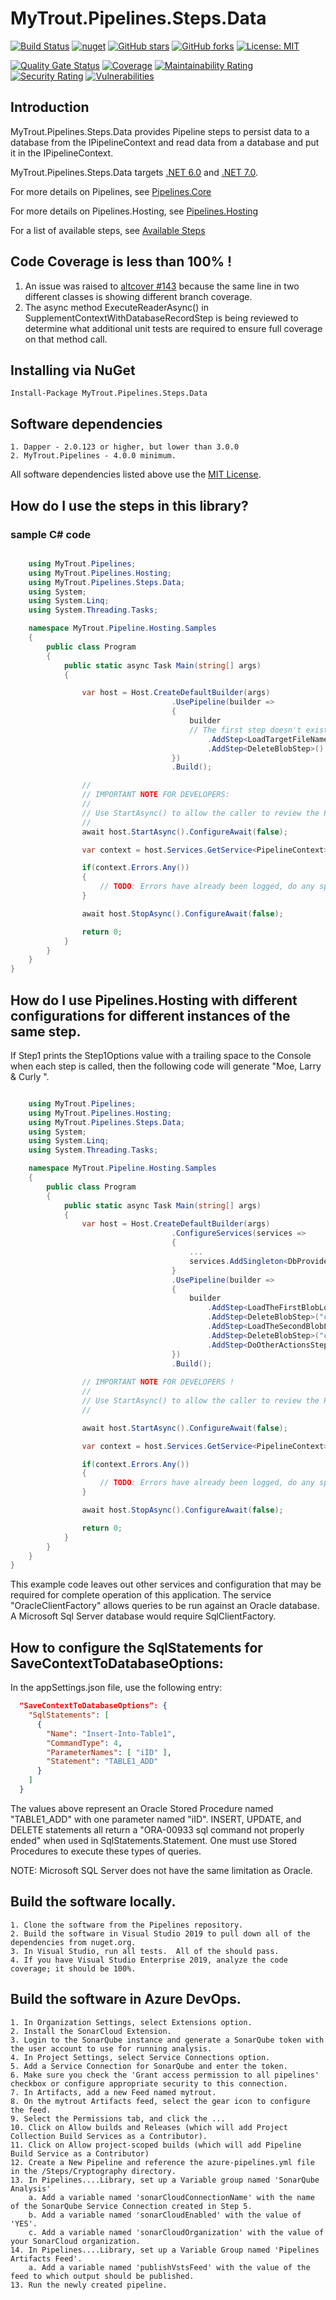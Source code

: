 # MyTrout.Pipelines.Steps.Data

[![Build Status](https://github.com/mytrout/Pipelines/actions/workflows/build-pipelines-steps-data.yaml/badge.svg)](https://github.com/mytrout/Pipelines/actions/workflows/build-pipelines-steps-data.yaml)
[![nuget](https://buildstats.info/nuget/MyTrout.Pipelines.Steps.Data?includePreReleases=true)](https://www.nuget.org/packages/MyTrout.Pipelines.Steps.Data/)
[![GitHub stars](https://img.shields.io/github/stars/mytrout/Pipelines.svg)](https://github.com/mytrout/Pipelines/stargazers)
[![GitHub forks](https://img.shields.io/github/forks/mytrout/Pipelines.svg)](https://github.com/mytrout/Pipelines/network)
[![License: MIT](https://img.shields.io/github/license/mytrout/Pipelines.svg)](https://licenses.nuget.org/MIT)

[![Quality Gate Status](https://sonarcloud.io/api/project_badges/measure?project=Pipelines.Steps.Data&metric=alert_status)](https://sonarcloud.io/dashboard?id=Pipelines.Steps.Data)
[![Coverage](https://sonarcloud.io/api/project_badges/measure?project=Pipelines.Steps.Data&metric=coverage)](https://sonarcloud.io/dashboard?id=Pipelines.Steps.Data)
[![Maintainability Rating](https://sonarcloud.io/api/project_badges/measure?project=Pipelines.Steps.Data&metric=sqale_rating)](https://sonarcloud.io/dashboard?id=Pipelines.Steps.Data)
[![Security Rating](https://sonarcloud.io/api/project_badges/measure?project=Pipelines.Steps.Data&metric=security_rating)](https://sonarcloud.io/dashboard?id=Pipelines.Steps.Data)
[![Vulnerabilities](https://sonarcloud.io/api/project_badges/measure?project=Pipelines.Steps.Data&metric=vulnerabilities)](https://sonarcloud.io/dashboard?id=Pipelines.Steps.Data)


## Introduction
MyTrout.Pipelines.Steps.Data provides Pipeline steps to persist data to a database from the IPipelineContext and read data from a database and put it in the IPipelineContext.

MyTrout.Pipelines.Steps.Data targets [.NET 6.0](https://dotnet.microsoft.com/download/dotnet/6.0) and [.NET 7.0](https://dotnet.microsoft.com/download/dotnet/7.0).

For more details on Pipelines, see [Pipelines.Core](../../Core/README.md)

For more details on Pipelines.Hosting, see [Pipelines.Hosting](../../Hosting/README.md)

For a list of available steps, see [Available Steps](../README.md)

## Code Coverage is less than 100% !
1. An issue was raised to [altcover #143](https://github.com/SteveGilham/altcover/issues/143) because the same line in two different classes is showing different branch coverage.
2. The async method ExecuteReaderAsync() in SupplementContextWithDatabaseRecordStep is being reviewed to determine what additional unit tests are required to ensure full coverage on that method call.

## Installing via NuGet

    Install-Package MyTrout.Pipelines.Steps.Data

## Software dependencies

    1. Dapper - 2.0.123 or higher, but lower than 3.0.0
    2. MyTrout.Pipelines - 4.0.0 minimum.

All software dependencies listed above use the [MIT License](https://licenses.nuget.org/MIT).

## How do I use the steps in this library?

### sample C# code

```csharp

    using MyTrout.Pipelines;
    using MyTrout.Pipelines.Hosting;
    using MyTrout.Pipelines.Steps.Data;
    using System;
    using System.Linq;
    using System.Threading.Tasks;

    namespace MyTrout.Pipeline.Hosting.Samples
    {
        public class Program
        {
            public static async Task Main(string[] args)
            {

                var host = Host.CreateDefaultBuilder(args)
                                    .UsePipeline(builder => 
                                    {
                                        builder
                                        // The first step doesn't exist and  must be user-provided.
                                            .AddStep<LoadTargetFileNameStep>()
                                            .AddStep<DeleteBlobStep>()
                                    })
                                    .Build();

                //
                // IMPORTANT NOTE FOR DEVELOPERS:
                // 
                // Use StartAsync() to allow the caller to review the PipelineContext after execution.
                //
                await host.StartAsync().ConfigureAwait(false);

                var context = host.Services.GetService<PipelineContext>();

                if(context.Errors.Any())
                {
                    // TODO: Errors have already been logged, do any special error processing here.
                }

                await host.StopAsync().ConfigureAwait(false);

                return 0;
            }
        }
    }
}

```

## How do I use Pipelines.Hosting with different configurations for different instances of the same step.

If Step1 prints the Step1Options value with a trailing space to the Console when each step is called, then the following code will generate "Moe, Larry & Curly ".

```csharp

    using MyTrout.Pipelines;
    using MyTrout.Pipelines.Hosting;
    using MyTrout.Pipelines.Steps.Data;
    using System;
    using System.Linq;
    using System.Threading.Tasks;

    namespace MyTrout.Pipeline.Hosting.Samples
    {
        public class Program
        {
            public static async Task Main(string[] args)
            {
                var host = Host.CreateDefaultBuilder(args)
                                    .ConfigureServices(services =>
                                    {
                                        ...
                                        services.AddSingleton<DbProviderFactory>(new OracleClientFactory()) ;
                                    }
                                    .UsePipeline(builder => 
                                    {
                                        builder
                                            .AddStep<LoadTheFirstBlobLocationStep>()
                                            .AddStep<DeleteBlobStep>("context-A")
                                            .AddStep<LoadTheSecondBlobLocationStep>()
                                            .AddStep<DeleteBlobStep>("context-B")
                                            .AddStep<DoOtherActionsStep>()
                                    })
                                    .Build();
                
                // IMPORTANT NOTE FOR DEVELOPERS !
                // 
                // Use StartAsync() to allow the caller to review the PipelineContext after execution.
                //

                await host.StartAsync().ConfigureAwait(false);

                var context = host.Services.GetService<PipelineContext>();

                if(context.Errors.Any())
                {
                    // TODO: Errors have already been logged, do any special error processing here.
                }

                await host.StopAsync().ConfigureAwait(false);

                return 0;
            }
        }
    }
}
```

This example code leaves out other services and configuration that may be required for complete operation of this application.
The service "OracleClientFactory" allows queries to be run against an Oracle database.
A Microsoft Sql Server database would require SqlClientFactory.


## How to configure the SqlStatements for SaveContextToDatabaseOptions:
In the appSettings.json file, use the following entry:

```json
  "SaveContextToDatabaseOptions": {
    "SqlStatements": [
      {
        "Name": "Insert-Into-Table1",
        "CommandType": 4,
        "ParameterNames": [ "iID" ],
        "Statement": "TABLE1_ADD"
      }
    ]
  }
```
The values above represent an Oracle Stored Procedure named "TABLE1_ADD" with one parameter named "iID".
INSERT, UPDATE, and DELETE statements all return a "ORA-00933 sql command not properly ended" when used in SqlStatements.Statement.
One must use Stored Procedures to execute these types of queries.

NOTE: Microsoft SQL Server does not have the same limitation as Oracle.

## Build the software locally.
    1. Clone the software from the Pipelines repository.
    2. Build the software in Visual Studio 2019 to pull down all of the dependencies from nuget.org.
    3. In Visual Studio, run all tests.  All of the should pass.
    4. If you have Visual Studio Enterprise 2019, analyze the code coverage; it should be 100%.

## Build the software in Azure DevOps.
    1. In Organization Settings, select Extensions option.
    2. Install the SonarCloud Extension.
    3. Login to the SonarQube instance and generate a SonarQube token with the user account to use for running analysis.
    4. In Project Settings, select Service Connections option.
    5. Add a Service Connection for SonarQube and enter the token.
    6. Make sure you check the 'Grant access permission to all pipelines' checkbox or configure appropriate security to this connection.
    7. In Artifacts, add a new Feed named mytrout.
    8. On the mytrout Artifacts feed, select the gear icon to configure the feed.
    9. Select the Permissions tab, and click the ...
    10. Click on Allow builds and Releases (which will add Project Collection Build Services as a Contributor).
    11. Click on Allow project-scoped builds (which will add Pipeline Build Service as a Contributor)
    12. Create a New Pipeline and reference the azure-pipelines.yml file in the /Steps/Cryptography directory.
    13. In Pipelines....Library, set up a Variable group named 'SonarQube Analysis'
        a. Add a variable named 'sonarCloudConnectionName' with the name of the SonarQube Service Connection created in Step 5.
        b. Add a variable named 'sonarCloudEnabled' with the value of 'YES'.
        c. Add a variable named 'sonarCloudOrganization' with the value of your SonarCloud organization.
    14. In Pipelines....Library, set up a Variable Group named 'Pipelines Artifacts Feed'.
        a. Add a variable named 'publishVstsFeed' with the value of the feed to which output should be published.
    13. Run the newly created pipeline.
